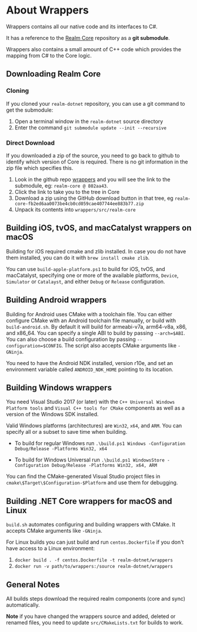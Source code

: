 About Wrappers
==============

Wrappers contains all our native code and its interfaces to C#.

It has a reference to the [Realm Core](https://github.com/realm/realm-core) repository as a **git submodule**.

Wrappers also contains a small amount of C++ code which provides the mapping from C# to the Core logic.

Downloading Realm Core
-----------------------

### Cloning

If you cloned your `realm-dotnet` repository, you can use a git command to get the submodule:

1. Open a terminal window in the `realm-dotnet` source directory
1. Enter the command `git submodule update --init --recursive`


### Direct Download

If you downloaded a zip of the source, you need to go back to github to identify which version of Core is required. There is no git information in the zip file which specifies this.

1. Look in the github repo [wrappers](https://github.com/realm/realm-dotnet/tree/main/wrappers) and you will see the link to the submodule, eg: `realm-core @ 802aa43`.
1. Click the link to take you to the tree in Core
1. Download a zip using the GitHub download button in that tree, eg `realm-core-fb2ed6aa0073be4cb0cd059cae407744ee883b77.zip`
1. Unpack its contents into `wrappers/src/realm-core`

Building iOS, tvOS, and macCatalyst wrappers on macOS
------------------------------------------

Building for iOS required cmake and zlib installed. In case you do not have them installed, you can do it with `brew install cmake zlib`.

You can use `build-apple-platform.ps1` to build for iOS, tvOS, and macCatalyst, specifying one or more of the available platforms, `Device`, `Simulator` or `Catalayst`, and either `Debug` or `Release` configuration.

Building Android wrappers
-------------

Building for Android uses CMake with a toolchain file. You can either configure CMake with an Android toolchain file manually, or build with `build-android.sh`. By default it will build for armeabi-v7a, arm64-v8a, x86, and x86_64. You can specify a single ABI to build by passing `--arch=$ABI`. You can also choose a build configuration by passing `--configuration=$CONFIG`. The script also accepts CMake arguments like `-GNinja`.

You need to have the Android NDK installed, version r10e, and set an environment variable called `ANDROID_NDK_HOME` pointing to its location.

Building Windows wrappers
-------------

You need Visual Studio 2017 (or later) with the `C++ Universal Windows Platform tools` and `Visual C++ tools for CMake` components as well as a version of the Windows SDK installed.

Valid Windows platforms (architectures) are `Win32`, `x64`, and `ARM`. You can specify all or a subset to save time when building.

* To build for regular Windows run `.\build.ps1 Windows -Configuration Debug/Release -Platforms Win32, x64`

* To build for Windows Universal run `.\build.ps1 WindowsStore -Configuration Debug/Release -Platforms Win32, x64, ARM`

You can find the CMake-generated Visual Studio project files in `cmake\$Target\$Configuration-$Platform` and use them for debugging.

Building .NET Core wrappers for macOS and Linux
-------------

`build.sh` automates configuring and building wrappers with CMake. It accepts CMake arguments like `-GNinja`.

For Linux builds you can just build and run `centos.Dockerfile` if you don't have access to a Linux environment:

1. `docker build . -f centos.Dockerfile -t realm-dotnet/wrappers`
1. `docker run -v path/to/wrappers:/source realm-dotnet/wrappers`

General Notes
-------------
All builds steps download the required realm components (core and sync) automatically.

**Note** if you have changed the wrappers source and added, deleted or renamed files, you need to update `src/CMakeLists.txt` for builds to work.

